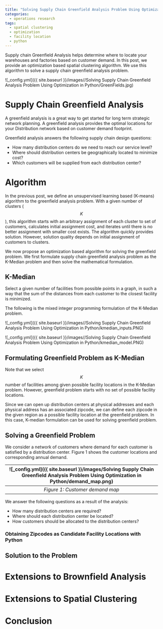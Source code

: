 ```yaml
---
title: "Solving Supply Chain Greenfield Analysis Problem Using Optimization in Python"
categories:
  - operations research
tags:
  - spatial clustering
  - optimization
  - facility location
  - python
--- 
```


Supply chain Greenfield Analysis helps 
determine where to locate your warehouses and factories based on
customer demand. In this post,
we provide an optimization based spatial clustering algorithm. 
We use this algorithm to solve a supply chain greenfield analysis 
problem.

![_config.yml]({{ site.baseurl }}/images//Solving Supply Chain Greenfield Analysis Problem Using Optimization in Python/GreenFields.jpg)

# Supply Chain Greenfield Analysis

A greenfield analysis is a great way to get started for 
long term strategic network planning. 
A greenfield analysis provides the optimal locations 
for your Distribution network based on customer demand footprint.

Greenfield analysis answers the following supply chain design questions:

- How many distribution centers do we need to reach our service level?
- Where should distribution centers be geographically located to minimize cost?
- Which customers will be supplied from each distribution center?

# Algorithm

In the previous post, we define an unsupervised learning
based (K-means) algorithm to the greenfield analysis problem. With a given
number of clusters ($$K$$), this
algorithm starts with an arbitrary assignment of each cluster
to set of customers, calculates initial assignment cost, 
and iterates until there is no better assignment with smaller cost 
exists. The algorithm quickly provides solution. However, solution
quality depends on initial assignment of customers to clusters.

We now propose an optimization based algorithm for solving the greenfield
problem. We first formulate supply chain greenfield analysis 
problem as the K-Median problem and then solve the mathematical formulation.

## K-Median

Select a given number of facilities from possible points in a graph, 
in such a way that the sum of the distances 
from each customer to the closest facility is minimized.

The following is the mixed integer programming formulation 
of the K-Median problem.

![_config.yml]({{ site.baseurl }}/images//Solving Supply Chain Greenfield Analysis Problem Using Optimization in Python/kmedian_inputs.PNG)



![_config.yml]({{ site.baseurl }}/images//Solving Supply Chain Greenfield Analysis Problem Using Optimization in Python/kmedian_model.PNG)


## Formulating Greenfield Problem as K-Median

Note that we select $$K$$ number of facilities among given
possible facility locations in the K-Median problem. 
However, greenfield
problem starts with no set of possible facility locations.

Since we can open up distribution centers at physical addresses
and each physical address has an associated zipcode, we can define
each zipcode in the given region 
as a possible facility location at the greenfield problem. In this case,
K-median formulation can be used for solving greenfield problem.

## Solving a Greenfield Problem

We consider a network of customers where demand for each customer 
is satisfied by a distribution center. 
Figure 1 shows the customer locations and corresponding annual demand. 

| ![_config.yml]({{ site.baseurl }}/images/Solving Supply Chain Greenfield Analysis Problem Using Optimization in Python/demand_map.png) | 
|:--:| 
| *Figure 1: Customer demand map* |

We answer the following questions as a result of the analysis:

- How many distribution centers are required?
- Where should each distribution center be located?
- How customers should be allocated to the distribution centers?

### Obtaining Zipcodes as Candidate Facility Locations with Python

## Solution to the Problem


# Extensions to Brownfield Analysis


# Extensions to Spatial Clustering

# Conclusion

